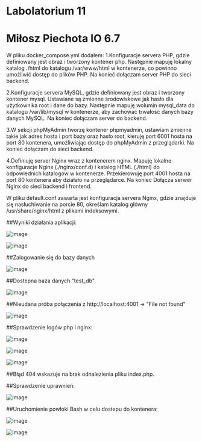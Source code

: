 # Labolatorium 11 
# Miłosz Piechota IO 6.7


W pliku docker_compose.yml dodałem:
1.Konfiguracje servera PHP, gdzie definiowany jest obraz i tworzony kontener php. Następnie mapuję lokalny katalog ./html do katalogu /var/www/html w kontenerze, co powinno umożliwić dostęp do plików PHP. Na konieć dołączam server PHP do sieci backend.

2.Konfiguracje servera MySQL, gdzie definiowany jest obraz i tworzony kontener mysql. Ustawiane są zmienne środowiskowe jak hasło dla użytkownika root i dane do bazy. Następnie mapuję wolumin mysql_data do katalogu /var/lib/mysql w kontenerze, aby zachować trwałość danych bazy danych MySQL. Na koniec dołączam server do backend.

3.W sekcji phpMyAdmin tworzę kontener phpmyadmin, ustawiam zmienne takie jak adres hosta i port bazy oraz hasło root, kieruję port 6001 hosta na port 80 kontenera, umożliwiając dostęp do phpMyAdmin z przeglądarki. Na koniec dołączam do sieci backend.

4.Definiuję server Nginx wraz z kontenerem nginx. Mapuję lokalne konfiguracje Nginx (./nginx/conf.d) i katalog HTML (./html) do odpowiednich katalogów w kontenerze. Przekierowuję port 4001 hosta na port 80 kontenera aby działało na przeglądarce. Na koniec Dołącza serwer Nginx do sieci backend i frontend.

W pliku default.conf zawarta jest konfiguracja servera Nginx, gdzie znajduje się nasłuchiwanie na porcie 80, określam katalog główny /usr/share/nginx/html z plikami indeksowymi. 

##Wyniki działania aplikacji:

![image](https://github.com/miloszpiechota/LEMP_Stack/assets/161620373/9ed88f99-b894-4f30-8bbd-e89325433a3f)

![image](https://github.com/miloszpiechota/LEMP_Stack/assets/161620373/72636ca7-9178-4e66-a6f2-169b6567bf03)


##Zalogowanie się do bazy danych 

![image](https://github.com/miloszpiechota/LEMP_Stack/assets/161620373/079fcbf2-a77d-4b19-863f-207d551a5912)


##Dostepna baza danych "test_db" 

![image](https://github.com/miloszpiechota/LEMP_Stack/assets/161620373/52a6ce3f-f237-476e-ab41-84308cfc23f7)


##Nieudana próba połączenia z http://localhost:4001 -> "File not found"

![image](https://github.com/miloszpiechota/LEMP_Stack/assets/161620373/33237e74-2903-4253-bea4-aa99046518aa)

##Sprawdzenie logów php i nginx:

![image](https://github.com/miloszpiechota/LEMP_Stack/assets/161620373/26e7bbac-1247-4706-94d6-fb1c71bbff44)

![image](https://github.com/miloszpiechota/LEMP_Stack/assets/161620373/c05f51dd-ea2e-464c-ade7-6e93a824f789)

![image](https://github.com/miloszpiechota/LEMP_Stack/assets/161620373/1279e78e-d8d2-43a8-b587-3e9279a98522)

##Błąd 404 wskazuje na brak odnalezienia pliku index.php.

##Sprawdzenie uprawnień:

![image](https://github.com/miloszpiechota/LEMP_Stack/assets/161620373/e349cc1c-76db-45a9-937f-49407f9e5025)

##Uruchomienie powłoki Bash w celu dostepu do kontenera:

![image](https://github.com/miloszpiechota/LEMP_Stack/assets/161620373/590edbca-c40d-421f-8c0e-7cfc745eddba)


![image](https://github.com/miloszpiechota/LEMP_Stack/assets/161620373/c0a9b849-5a69-4eca-9d79-65ab066b8821)










